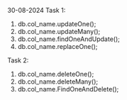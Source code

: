 30-08-2024
Task 1:
1. db.col_name.updateOne();
2. db.col_name.updateMany();
3. db.col_name.findOneAndUpdate();
4. db.col_name.replaceOne();

Task 2:
1. db.col_name.deleteOne();
2. db.col_name.deleteMany();
3. db.col_name.FindOneAndDelete();